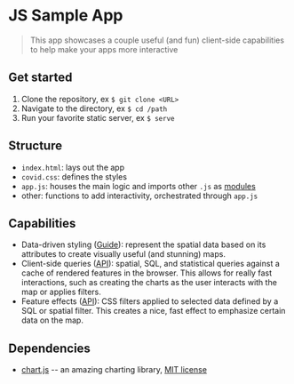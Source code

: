 # JS Sample App
> This app showcases a couple useful (and fun) client-side capabilities to help make your apps more interactive

## Get started

1. Clone the repository, ex `$ git clone <URL>`
2. Navigate to the directory, ex `$ cd /path`
3. Run your favorite static server, ex `$ serve`

## Structure

* `index.html`: lays out the app
* `covid.css`: defines the styles
* `app.js`: houses the main logic and imports other `.js` as [modules](https://developer.mozilla.org/en-US/docs/Web/JavaScript/Guide/Modules)
* other: functions to add interactivity, orchestrated through `app.js`

## Capabilities

* Data-driven styling ([Guide](https://developers.arcgis.com/javascript/latest/guide/visualization-overview/)): represent the spatial data based on its attributes to create visually useful (and stunning) maps.
* Client-side queries ([API](https://developers.arcgis.com/javascript/latest/api-reference/esri-views-layers-FeatureLayerView.html#queryFeatures)): spatial, SQL, and statistical queries against a cache of rendered features in the browser. This allows for really fast interactions, such as creating the charts as the user interacts with the map or applies filters.
* Feature effects ([API](https://developers.arcgis.com/javascript/latest/api-reference/esri-views-layers-support-FeatureEffect.html)): CSS filters applied to selected data defined by a SQL or spatial filter. This creates a nice, fast effect to emphasize certain data on the map.

## Dependencies

* [chart.js](https://www.chartjs.org/) -- an amazing charting library, [MIT license](https://www.chartjs.org/docs/latest/notes/license.html)